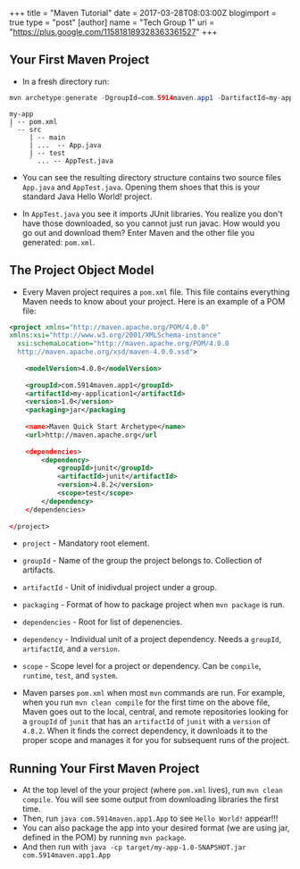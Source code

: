 +++
title = "Maven Tutorial"
date = 2017-03-28T08:03:00Z
blogimport = true 
type = "post"
[author]
	name = "Tech Group 1"
	uri = "https://plus.google.com/115818189328363361527"
+++
## Your First Maven Project
- In a fresh directory run:

```java 
mvn archetype:generate -DgroupId=com.5914maven.app1 -DartifactId=my-app -DarchetypeArtifactId=maven-archetype-quickstart -DinteractiveMode=false
```

```
my-app
| -- pom.xml
` -- src
     | -- main
     | ...  -- App.java
     | -- test
     ` ... -- AppTest.java
```

- You can see the resulting directory structure contains two source files `App.java` and `AppTest.java`. Opening them shoes that this is your standard Java Hello World! project. 

- In `AppTest.java` you see it imports JUnit libraries. You realize you don't have those downloaded, so you cannot just run javac. How would you go out and download them? Enter Maven and the other file you generated: `pom.xml`.

## The Project Object Model
- Every Maven project requires a `pom.xml` file. This file contains everything Maven needs to know about your project. Here is an example of a POM file:

```xml
<project xmlns="http://maven.apache.org/POM/4.0.0"   
xmlns:xsi="http://www.w3.org/2001/XMLSchema-instance"  
  xsi:schemaLocation="http://maven.apache.org/POM/4.0.0   
  http://maven.apache.org/xsd/maven-4.0.0.xsd">  
    
    <modelVersion>4.0.0</modelVersion>  
        
    <groupId>com.5914maven.app1</groupId>  
    <artifactId>my-application1</artifactId>  
    <version>1.0</version>  
    <packaging>jar</packaging
    
    <name>Maven Quick Start Archetype</name>  
    <url>http://maven.apache.org</url
    
    <dependencies>  
        <dependency>  
            <groupId>junit</groupId>  
            <artifactId>junit</artifactId>  
            <version>4.8.2</version>  
            <scope>test</scope>  
        </dependency>  
    </dependencies>  
                                                              
</project>  
```

- `project` - Mandatory root element.
- `groupId` - Name of the group the project belongs to. Collection of artifacts.
- `artifactId` - Unit of inidivdual project under a group.
- `packaging` - Format of how to package project when `mvn package` is run.
- `dependencies` - Root for list of depenencies.
- `dependency` - Individual unit of a project dependency. Needs a `groupId`, `artifactId`, and a `version`.
- `scope` - Scope level for a project or dependency. Can be `compile`, `runtime`, `test`, and `system`.

- Maven parses `pom.xml` when most `mvn` commands are run. For example, when you run `mvn clean compile` for the first time on the above file, Maven goes out to the local, central, and remote repositories looking for a `groupId` of `junit` that has an `artifactId` of `junit` with a `version` of `4.8.2`. When it finds the correct dependency, it downloads it to the proper scope and manages it for you for subsequent runs of the project.

## Running Your First Maven Project
- At the top level of the your project (where `pom.xml` lives), run ``mvn clean compile``. You will see some output from downloading libraries the first time.
- Then, run `java com.5914maven.app1.App` to see `Hello World!` appear!!!
- You can also package the app into your desired format (we are using jar, defined in the POM) by running `mvn package`.
- And then run with `java -cp target/my-app-1.0-SNAPSHOT.jar com.5914maven.app1.App`


